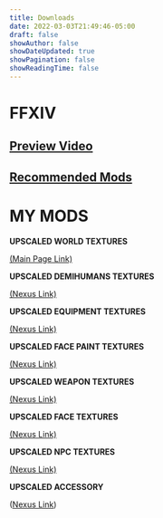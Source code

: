 ```yaml
---
title: Downloads
date: 2022-03-03T21:49:46-05:00
draft: false
showAuthor: false
showDateUpdated: true
showPagination: false
showReadingTime: false
---
```

# **FFXIV**

## [Preview Video](https://www.youtube.com/watch?v=fSO48HBqFyA)

## [Recommended Mods](https://kartoffels.club/posts/2022-05-15-recommend-ffxiv-texture-mods/)

# MY MODS

[](https://kartoffels.club/posts/2022-05-15-recommend-ffxiv-texture-mods/)**UPSCALED WORLD TEXTURES**

[(Main Page Link)](https://kartoffels.club/posts/2022-05-17-upscaled-world-textures/)

**UPSCALED DEMIHUMANS TEXTURES**

[(Nexus Link)](https://www.nexusmods.com/finalfantasy14/mods/1570)

[](https://www.nexusmods.com/finalfantasy14/mods/1570)**UPSCALED EQUIPMENT TEXTURES**

[(Nexus Link)](https://www.nexusmods.com/finalfantasy14/mods/1442)

[](https://www.nexusmods.com/finalfantasy14/mods/1584)**UPSCALED FACE PAINT TEXTURES**

[(Nexus Link)](https://www.nexusmods.com/finalfantasy14/mods/1204)

[](https://www.nexusmods.com/finalfantasy14/mods/1204)**UPSCALED WEAPON TEXTURES**

[(Nexus Link)](https://www.nexusmods.com/finalfantasy14/mods/1479)

[](https://www.nexusmods.com/finalfantasy14/mods/1479)**UPSCALED FACE TEXTURES**

[(Nexus Link)](https://www.nexusmods.com/finalfantasy14/mods/1584)

[](https://www.nexusmods.com/finalfantasy14/mods/1584)**UPSCALED NPC TEXTURES**

[(Nexus Link)](https://www.nexusmods.com/finalfantasy14/mods/1507)

**UPSCALED ACCESSORY**

([Nexus Link](https://www.nexusmods.com/finalfantasy14/mods/1610/))